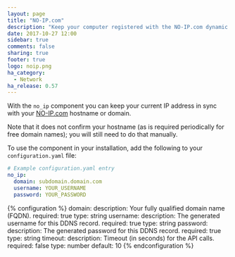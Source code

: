 ```yaml
---
layout: page
title: "NO-IP.com"
description: "Keep your computer registered with the NO-IP.com dynamic DNS."
date: 2017-10-27 12:00
sidebar: true
comments: false
sharing: true
footer: true
logo: noip.png
ha_category:
  - Network
ha_release: 0.57
---
```


With the `no_ip` component you can keep your current IP address in sync with your [NO-IP.com](https://www.noip.com)  hostname or domain.  

Note that it does not confirm your hostname (as is required periodically for free domain names); you will still need to do that manually.

To use the component in your installation, add the following to your `configuration.yaml` file:

```yaml
# Example configuration.yaml entry
no_ip:
  domain: subdomain.domain.com
  username: YOUR_USERNAME
  password: YOUR_PASSWORD
```

{% configuration %}
  domain:
    description: Your fully qualified domain name (FQDN).
    required: true
    type: string
  username:
    description: The generated username for this DDNS record.
    required: true
    type: string
  password:
    description: The generated password for this DDNS record.
    required: true
    type: string
  timeout:
    description: Timeout (in seconds) for the API calls.
    required: false
    type: number
    default: 10
{% endconfiguration %}

